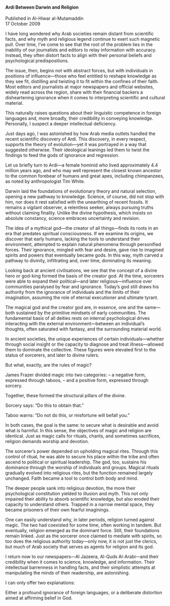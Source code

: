<h4>Ardi Between Darwin and Religion</h4>


Published in Al-Hiwar al-Mutamaddin
<br>
17 October 2009


I have long wondered why Arab societies remain distant from scientific facts, and why myth and religious legend continue to exert such magnetic pull. Over time, I’ve come to see that the root of the problem lies in the inability of our journalists and editors to relay information with accuracy. Instead, they often distort facts to align with their personal beliefs and psychological predispositions.

The issue, then, begins not with abstract forces, but with individuals in positions of influence—those who feel entitled to reshape knowledge as they see fit, distilling and twisting it to fit within the confines of their faith. Most editors and journalists at major newspapers and official websites, widely read across the region, share with their financial backers a disheartening ignorance when it comes to interpreting scientific and cultural material.

This naturally raises questions about their linguistic competence in foreign languages and, more broadly, their credibility in conveying knowledge. Personally, I suspect a deeper intellectual deficiency.

Just days ago, I was astonished by how Arab media outlets handled the recent scientific discovery of Ardi. This discovery, in every respect, supports the theory of evolution—yet it was portrayed in a way that suggested otherwise. Their ideological leanings led them to twist the findings to feed the gods of ignorance and regression.

Let us briefly turn to Ardi—a female hominid who lived approximately 4.4 million years ago, and who may well represent the closest known ancestor to the common forebear of humans and great apes, including chimpanzees, as noted by anthropologist Tim White.

Darwin laid the foundations of evolutionary theory and natural selection, opening a new pathway to knowledge. Science, of course, did not stop with him, nor does it rest satisfied with the unearthing of recent fossils. It remains a vigilant observer, a relentless seeker, always pursuing truths without claiming finality. Unlike the divine hypothesis, which insists on absolute constancy, science embraces uncertainty and revision.

The idea of a mythical god—the creator of all things—finds its roots in an era that predates spiritual consciousness. If we examine its origins, we discover that early humans, lacking the tools to understand their environment, attempted to explain natural phenomena through personified forces. Their ignorance, mingled with fear and desire, gave rise to imagined spirits and powers that eventually became gods. In this way, myth carved a pathway to divinity, infiltrating and, over time, dominating its meaning.

Looking back at ancient civilisations, we see that the concept of a divine hero or god-king formed the basis of the creator god. At the time, sorcerers were able to expand their political—and later religious—influence over communities paralysed by fear and ignorance. Today’s god still draws his authority from the ignorance of individuals and the limits of their imagination, assuming the role of eternal executioner and ultimate tyrant.

The magical god and the creator god are, in essence, one and the same—both sustained by the primitive mindsets of early communities. The fundamental basis of all deities rests on internal psychological drives interacting with the external environment—between an individual’s thoughts, often saturated with fantasy, and the surrounding material world.

In ancient societies, the unique experiences of certain individuals—whether through social insight or the capacity to diagnose and treat illness—allowed them to dominate the collective. These figures were elevated first to the status of sorcerers, and later to divine rulers.

But what, exactly, are the rules of magic?

James Frazer divided magic into two categories:
– a negative form, expressed through taboos,
– and a positive form, expressed through sorcery.

Together, these formed the structural pillars of the divine.

Sorcery says: “Do this to obtain that.”

Taboo warns: “Do not do this, or misfortune will befall you.”

In both cases, the goal is the same: to secure what is desirable and avoid what is harmful. In this sense, the objectives of magic and religion are identical. Just as magic calls for rituals, chants, and sometimes sacrifices, religion demands worship and devotion.

The sorcerer’s power depended on upholding magical rites. Through this control of ritual, he was able to secure his place within the tribe and often ascend to political or spiritual leadership. The god, too, sustains his dominance through the worship of individuals and groups. Magical rituals gradually evolved into religious rites, but the function remained largely unchanged. Faith became a tool to control both body and mind. 

The deeper people sank into religious devotion, the more their psychological constitution yielded to illusion and myth. This not only impaired their ability to absorb scientific knowledge, but also eroded their capacity to understand others. Trapped in a narrow mental space, they became prisoners of their own fearful imaginings.

One can easily understand why, in later periods, religion turned against magic. The two had coexisted for some time, often working in tandem. But eventually, religion emerged as the dominant force. Still, their foundations remain linked. Just as the sorcerer once claimed to mediate with spirits, so too does the religious authority today—only now, it is not just the clerics, but much of Arab society that serves as agents for religion and its god.

I return now to our newspapers—Al Jazeera, Al-Quds Al-Arabi—and their credibility when it comes to science, knowledge, and information. Their intellectual barrenness in handling facts, and their simplistic attempts at manipulating the minds of their readership, are astonishing.

I can only offer two explanations:

Either a profound ignorance of foreign languages, or a deliberate distortion aimed at affirming belief in God.
